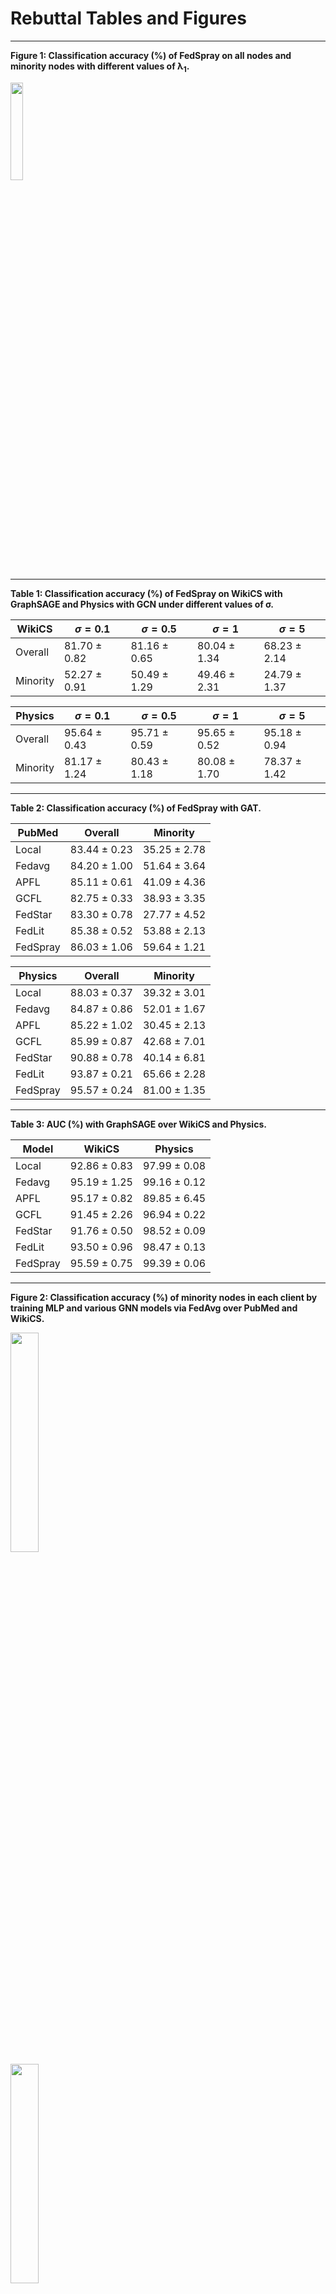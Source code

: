 # Rebuttal Tables and Figures 

---

<b> Figure 1: Classification accuracy (%) of FedSpray on all nodes and minority nodes with different values of &lambda;<sub>1</sub>. </b>

<div><img src="https://anonymous.4open.science/r/FedSpray-KDD317/figure_lambda1.png" width="20%"/></div>

---

<b> Table 1: Classification accuracy (%) of FedSpray on WikiCS with GraphSAGE and Physics with GCN under different values of &sigma;. </b>
  
|  WikiCS   |  $\sigma=0.1$  |  $\sigma=0.5$  |   $\sigma=1$   |  $\sigma=5$    |
|-----------|----------------|----------------|----------------|----------------|
| Overall   | 81.70 ± 0.82 | 81.16 ± 0.65 | 80.04 ± 1.34 | 68.23 ± 2.14 |
| Minority  | 52.27 ± 0.91 | 50.49 ± 1.29 | 49.46 ± 2.31 | 24.79 ± 1.37 |

|  Physics  |  $\sigma=0.1$  |  $\sigma=0.5$  |   $\sigma=1$   |  $\sigma=5$    |
|-----------|----------------|----------------|----------------|----------------|
| Overall   | 95.64 ± 0.43 | 95.71 ± 0.59 | 95.65 ± 0.52 | 95.18 ± 0.94 |
| Minority  | 81.17 ± 1.24 | 80.43 ± 1.18 | 80.08 ± 1.70 | 78.37 ± 1.42 |

---

<b> Table 2: Classification accuracy (%) of FedSpray with GAT.</b>
  
| PubMed   |    Overall  |   Minority  |
|-----------|--------------|--------------|
| Local    |83.44 ± 0.23|35.25 ± 2.78|
| Fedavg   |84.20 ± 1.00|51.64 ± 3.64|
|  APFL    |85.11 ± 0.61|41.09 ± 4.36|
|  GCFL    |82.75 ± 0.33|38.93 ± 3.35|
|  FedStar  |83.30 ± 0.78|27.77 ± 4.52|
| FedLit   |85.38 ± 0.52|53.88 ± 2.13|
| FedSpray  |86.03 ± 1.06|59.64 ± 1.21|

|  Physics  |    Overall  |   Minority  |
|-----------|--------------|--------------|
| Local    |88.03 ± 0.37|39.32 ± 3.01|
| Fedavg   |84.87 ± 0.86|52.01 ± 1.67|
|  APFL    |85.22 ± 1.02|30.45 ± 2.13|
|  GCFL    |85.99 ± 0.87|42.68 ± 7.01|
|  FedStar  |90.88 ± 0.78|40.14 ± 6.81|
| FedLit   |93.87 ± 0.21|65.66 ± 2.28|
| FedSpray  |95.57 ± 0.24|81.00 ± 1.35|

---

<b> Table 3: AUC (%) with GraphSAGE over WikiCS and Physics.</b>

| Model    |   WikiCS   |  Physics    |
|-----------|--------------|--------------|
| Local    |92.86 ± 0.83|97.99 ± 0.08|
| Fedavg   |95.19 ± 1.25|99.16 ± 0.12|
|  APFL    |95.17 ± 0.82|89.85 ± 6.45|
|  GCFL    |91.45 ± 2.26|96.94 ± 0.22|
|  FedStar  |91.76 ± 0.50|98.52 ± 0.09|
| FedLit   |93.50 ± 0.96|98.47 ± 0.13|
| FedSpray  |95.59 ± 0.75|99.39 ± 0.06|

---

<b> Figure 2: Classification accuracy (%) of minority nodes in each client by training MLP and various GNN models via FedAvg over PubMed and WikiCS.</b>



<div><img src="https://anonymous.4open.science/r/FedSpray-KDD317/PubMed_preliminary.png" width="30%"/></div>

<div><img src="https://anonymous.4open.science/r/FedSpray-KDD317/WikiCS_preliminary.png" width="30%"/></div>


---


<b> Table 4: The information about label distribution of the four datasets adopted for our experiments. Numbers in bold represent majority classes in each client. The rest are minority classes.</b>


|   PubMed     |   Label=0   |   Label=1   |   Label=2   |
|-----------------|---------------|---------------|---------------|
| Client  1     |      17    |    **1,384**    |     367    |
| Client  2     |      31    |    **1,263**    |     121    |
| Client  3     |     265    |      21    |    **2,001**    |
| Client  4     |      16    |      81    |    **1,236**    |
| Client  5     |      28    |    **1,160**    |     112    |
| Client  6     |     **934**    |     258    |     209    |
| Client  7     |     173    |     633    |     **948**    |
  

| WikiCS    |  Label=0   | Label=1  | Label=2 |  Label=3 |  Label=4 |  Label=5 |  Label=6 |  Label=7 |  Label=8 |  Label=9 |
|------------|-------------|----------|---------|----------|----------|----------|----------|----------|----------|----------|
| Client  1  |        0 |      3 |    **406** |     74 |     21 |     14 |     17 |     23 |      5 |      8 |
| Client  2  |       16 |     36 |     87 |     39 |     25 |     15 |      1 |     62 |     61 |  **1,140** |
| Client  3  |        0 |      3 |     73 |     23 |    222 |    **543** |     29 |     61 |      9 |     11 |
| Client  4  |        0 |      3 |    **210** |    164 |     28 |     11 |      6 |     14 |      4 |      9 |
| Client  5  |        0 |     18 |    **323** |     27 |     41 |      5 |     19 |     14 |     17 |     10 |
| Client  6  |        0 |      2 |     49 |    **806** |     21 |      5 |     13 |     94 |      3 |     29 |
| Client  7  |        1 |     20 |     13 |      4 |     98 |      7 |      7 |    **354** |     29 |      1 |
| Client  8  |        1 |     16 |     36 |      5 |  **1,900** |     24 |     10 |     31 |     25 |      7 |
| Client  9  |        2 |     14 |    **573** |    153 |     36 |     12 |     32 |     22 |      3 |     44 |
| Client 10  |        0 |      2 |     99 |    **525** |      6 |      2 |      4 |     27 |      2 |      3 |
| Client 11  |        4 |    **391** |      9 |     23 |     27 |      9 |      1 |     34 |     12 |     23 |
| Client 12  |        1 |     26 |     18 |     30 |    108 |    105 |      5 |     50 |    **278** |     50 |


|    Physics    |  Label=0   |   Label=1   |   Label=2   |   Label=3    |  Label=4    |
|-----------------|-------------|---------------|---------------|----------------|--------------|
| Client  1    |         6   |      17   |   **2,594**   |       8   |      55   |
| Client  2    |         6   |      11   |   **2,790**   |       2   |      32   |
| Client  3    |     **4,031**   |      72   |      32   |      43   |      26   |
| Client  4    |         0   |      27   |     **976**   |       2   |      76   |
| Client  5    |        59   |   **2,802**   |   1,415   |       8   |     158   |
| Client  6    |     **1,225**   |      70   |      44   |     440   |      41   |
| Client  7    |         1   |      40   |   **2,794**   |       2   |      53   |
| Client  8    |       177   |      87   |      65   |   **2,070**   |      55   |
| Client  9    |        56   |     347   |     449   |       4   |   **2,262**   |
| Client 10    |         3   |      46   |   **1,560**   |       5   |      25   |
| Client 11    |        23   |   **1,153**   |     174   |       7   |      54   |
| Client 12    |         6   |      96   |   **3,057**   |       3   |      71   |


| Flickr    |  Label=0   | Label=1  | Label=2 |  Label=3 |  Label=4 |  Label=5 |  Label=6 |
|------------|-------------|----------|---------|----------|----------|----------|----------|
| Client  1  |      211 |    274 |    182 |    122 |    188 |    332 |  **3,808** |
| Client  2  |      423 |    668 |    645 |    671 |  **4,197** |    284 |  2,544 |
| Client  3  |      918 |  2,257 |    899 |    674 |  3,666 |    436 |  **5,770** |
| Client  4  |      337 |  1,734 |    275 |    260 |  2,752 |    142 |  **4,164** |
| Client  5  |      252 |    204 |    149 |     87 |    160 |    160 |  **2,482** |
| Client  6  |       24 |     25 |     21 |     14 |    106 |     18 |    **223** |
| Client  7  |    1,285 |  1,156 |  1,998 |  1,498 |  **6,190** |    710 |  5,420 |
| Client  8  |       24 |     36 |     10 |     14 |     52 |     40 |    **223** |
| Client  9  |       66 |     75 |    106 |    128 |    243 |     81 |    **523** |
| Client 10  |       96 |    150 |    108 |     40 |    182 |     74 |    **499** |
| Client 11  |       59 |     72 |    114 |     65 |    224 |     64 |    **482** |
| Client 12  |      401 |    303 |    578 |    229 |    679 |    375 |  **2,702** |
| Client 13  |       27 |     34 |     44 |     36 |    142 |     74 |    **249** |
| Client 14  |       71 |     81 |     71 |     67 |    137 |     55 |    **539** |
| Client 15  |      210 |    164 |    120 |     79 |    191 |    156 |  **1,573** |
| Client 16  |      563 |    948 |    791 |    746 |  3,298 |    246 |  **4,144** |
| Client 17  |       64 |     77 |     62 |     35 |     87 |     35 |    **596** |
| Client 18  |      136 |    100 |    101 |     40 |    146 |    123 |    **955** |
| Client 19  |       48 |     38 |     35 |     46 |    106 |     25 |    **281** |
| Client 20  |       31 |     57 |     68 |     32 |    162 |     28 |    **310** |


---


<b> Table 5: Classification accuracy (%) of FedALA on PubMed and Physics with different GNN backbones.</b>
  
<table>
   <tr style="border-top: 2px solid #000;">
  <tr>
      <th style="font-weight: bold;">Dataset</th>
      <th style="font-weight: bold;">GNNs</th>
      <th style="font-weight: bold;">Overall</th>
      <th style="font-weight: bold;">Minority</th>
  </tr>
   <tr style="border-bottom: 1.5px solid #000;">
  <tr>
    <td rowspan="3">PubMed</td>
    <td>GCN</td>
    <td>87.02 ± 0.82</td>
    <td>54.94 ± 1.61</td>
  </tr>
  <tr>
    <td>SGC</td>
    <td>87.01 ± 0.76</td>
    <td>46.44 ± 1.33</td>
  </tr>
  <tr>
    <td>GraphSAGE</td>
    <td>86.47 ± 0.56</td>
    <td>55.11 ± 1.51</td>
  </tr>
  <tr style="border-bottom: 1.5px solid #000;">
  <tr>
    <td rowspan="3">Physics</td>
    <td>GCN</td>
    <td>94.66 ± 0.25</td>
    <td>78.89 ± 0.95</td>
  </tr>
  <tr>
    <td>SGC</td>
    <td>94.74 ± 0.22</td>
    <td>70.73 ± 0.58</td>
  </tr>
  <tr>
    <td>GraphSAGE</td>
    <td>94.40 ± 0.35</td>
    <td>76.12 ± 1.44</td>
  </tr>
    
  <tr style="border-bottom: 2px solid #000;">
</table>

---

<b> Table 6: Classification accuracy (%) of FedSpray over the ogbn-arxiv dataset with GraphSAGE as the backbone.</b>

|Method|Overall|Minority|
|-|-|-|
| Local    |64.42 ± 0.50|37.05 ± 0.18|
| Fedavg   |54.38 ± 0.67|38.21 ± 1.35|
|  APFL    |61.71 ± 0.55|36.09 ± 0.63|
|  GCFL    |48.07 ± 1.05|28.08 ± 1.43|
|  FedStar  |58.97 ± 0.74|26.49 ± 2.11|
| FedLit   |52.03 ± 0.81|36.42 ± 0.76|
| FedSpray  |64.82 ± 0.22|40.06 ± 0.65|


---


<b> Table 7: Classification accuracy (%) of FedSpray with shared GCN parameters.</b>

<table>
   <tr style="border-top: 2px solid #000;">
  <tr>
      <th style="font-weight: bold;">Dataset</th>
      <th style="font-weight: bold;">Method</th>
      <th style="font-weight: bold;">Overall</th>
      <th style="font-weight: bold;">Minority</th>
  </tr>
   <tr style="border-bottom: 1.5px solid #000;">
  <tr>
    <td rowspan="2">PubMed</td>
    <td>FedSpray</td>
    <td>82.20 ± 4.14</td>
    <td>53.81 ± 2.92</td>
  </tr>
  <tr>
    <td>FedSpray(<strong>S=0</strong>)</td>
    <td>81.03 ± 2.34</td>
    <td>50.49 ± 2.80</td>
  </tr>
  <tr style="border-bottom: 1.5px solid #000;">
  <tr>
    <td rowspan="2">Physics</td>
    <td>FedSpray</td>
    <td>94.15 ± 0.72</td>
    <td>69.31 ± 2.11</td>
  </tr>
  <tr>
    <td>FedSpray(<strong>S=0</strong>)</td>
    <td>93.68 ± 0.55</td>
    <td>67.10 ± 1.65</td>
  </tr>    
  <tr style="border-bottom: 2px solid #000;">
</table>


---


# Official Code for FedSpray

### Structure
data/: the folder to store data files

partition/: the folder including partition results for each dataset

client.py: the Client class

data.py: load data

main.py: run experiment

model.py: the model zoo including models used

server.py: the Server class

utils.py: get subgraph; get global proxy



### Usage

python main.py
